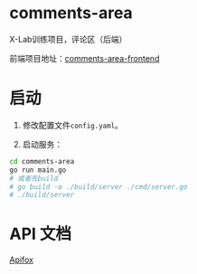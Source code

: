 # comments-area

X-Lab训练项目，评论区（后端）

前端项目地址：[comments-area-frontend](https://github.com/cyrus28214/comments-area-frontend)

# 启动

1. 修改配置文件`config.yaml`。

2. 启动服务：
```bash
cd comments-area
go run main.go
# 或者先build
# go build -o ./build/server ./cmd/server.go
# ./build/server
```

# API 文档

[Apifox](https://cdsumry6a7.apifox.cn)
